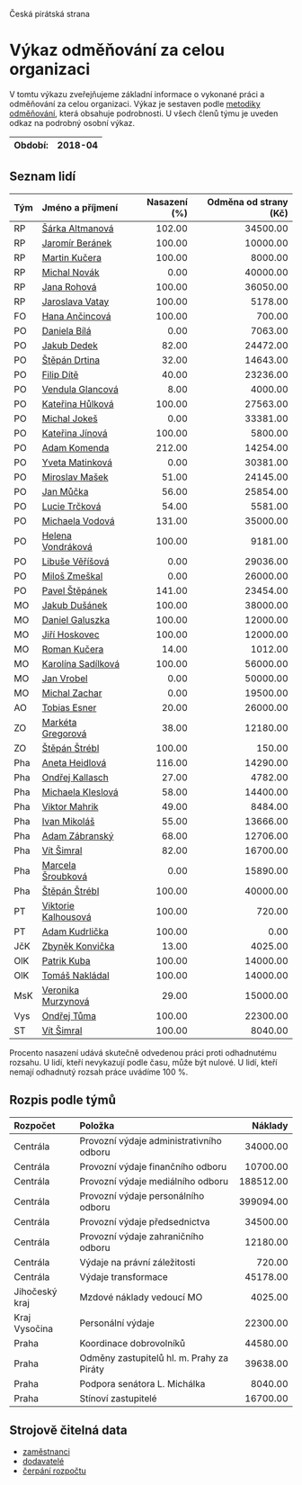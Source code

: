 Česká pirátská strana

Výkaz odměňování za celou organizaci
===========================

V tomtu výkazu zveřejňujeme základní informace o vykonané práci a odměňování
za celou organizaci. Výkaz je sestaven podle [metodiky odměňování][metodika],
která obsahuje podrobnosti. U všech členů týmu je uveden odkaz na podrobný osobní výkaz.

Období:                  | 2018-04
-----------------------  | --------------------


Seznam lidí
--------------

| Tým   | Jméno a příjmení                                                  |   Nasazení (%) |   Odměna od strany (Kč) |
|:------|:------------------------------------------------------------------|---------------:|------------------------:|
| RP    | [Šárka Altmanová](../../tymy/RP/2018/04/sarka-altmanova/)         |         102.00 |                34500.00 |
| RP    | [Jaromír Beránek](../../tymy/RP/2018/04/jaromir-beranek/)         |         100.00 |                10000.00 |
| RP    | [Martin Kučera](../../tymy/RP/2018/04/martin-kucera/)             |         100.00 |                 8000.00 |
| RP    | [Michal Novák](../../tymy/RP/2018/04/michal-novak/)               |           0.00 |                40000.00 |
| RP    | [Jana Rohová](../../tymy/RP/2018/04/jana-rohova/)                 |         100.00 |                36050.00 |
| RP    | [Jaroslava Vatay](../../tymy/RP/2018/04/jaroslava-vatay/)         |         100.00 |                 5178.00 |
| FO    | [Hana Ančincová](../../tymy/FO/2018/04/hana-ancincova/)           |         100.00 |                  700.00 |
| PO    | [Daniela Bílá](../../tymy/PO/2018/04/daniela-bila/)               |           0.00 |                 7063.00 |
| PO    | [Jakub Dedek](../../tymy/PO/2018/04/jakub-dedek/)                 |          82.00 |                24472.00 |
| PO    | [Štěpán Drtina](../../tymy/PO/2018/04/stepan-drtina/)             |          32.00 |                14643.00 |
| PO    | [Filip Dítě](../../tymy/PO/2018/04/filip-dite/)                   |          40.00 |                23236.00 |
| PO    | [Vendula Glancová](../../tymy/PO/2018/04/vendula-glancova/)       |           8.00 |                 4000.00 |
| PO    | [Kateřina Hůlková](../../tymy/PO/2018/04/katerina-hulkova/)       |         100.00 |                27563.00 |
| PO    | [Michal Jokeš](../../tymy/PO/2018/04/michal-jokes/)               |           0.00 |                33381.00 |
| PO    | [Kateřina Jínová](../../tymy/PO/2018/04/katerina-jinova/)         |         100.00 |                 5800.00 |
| PO    | [Adam Komenda](../../tymy/PO/2018/04/adam-komenda/)               |         212.00 |                14254.00 |
| PO    | [Yveta Matinková](../../tymy/PO/2018/04/yveta-matinkova/)         |           0.00 |                30381.00 |
| PO    | [Miroslav Mašek](../../tymy/PO/2018/04/miroslav-masek/)           |          51.00 |                24145.00 |
| PO    | [Jan Můčka](../../tymy/PO/2018/04/jan-mucka/)                     |          56.00 |                25854.00 |
| PO    | [Lucie Trčková](../../tymy/PO/2018/04/lucie-trckova/)             |          54.00 |                 5581.00 |
| PO    | [Michaela Vodová](../../tymy/PO/2018/04/michaela-vodova/)         |         131.00 |                35000.00 |
| PO    | [Helena Vondráková](../../tymy/PO/2018/04/helena-vondrakova/)     |         100.00 |                 9181.00 |
| PO    | [Libuše Věříšová](../../tymy/PO/2018/04/libuse-verisova/)         |           0.00 |                29036.00 |
| PO    | [Miloš Zmeškal](../../tymy/PO/2018/04/milos-zmeskal/)             |           0.00 |                26000.00 |
| PO    | [Pavel Štěpánek](../../tymy/PO/2018/04/pavel-stepanek/)           |         141.00 |                23454.00 |
| MO    | [Jakub Dušánek](../../tymy/MO/2018/04/jakub-dusanek/)             |         100.00 |                38000.00 |
| MO    | [Daniel Galuszka](../../tymy/MO/2018/04/daniel-galuszka/)         |         100.00 |                12000.00 |
| MO    | [Jiří Hoskovec](../../tymy/MO/2018/04/jiri-hoskovec/)             |         100.00 |                12000.00 |
| MO    | [Roman Kučera](../../tymy/MO/2018/04/roman-kucera/)               |          14.00 |                 1012.00 |
| MO    | [Karolína Sadílková](../../tymy/MO/2018/04/karolina-sadilkova/)   |         100.00 |                56000.00 |
| MO    | [Jan Vrobel](../../tymy/MO/2018/04/jan-vrobel/)                   |           0.00 |                50000.00 |
| MO    | [Michal Zachar](../../tymy/MO/2018/04/michal-zachar/)             |           0.00 |                19500.00 |
| AO    | [Tobias Esner](../../tymy/AO/2018/04/tobias-esner/)               |          20.00 |                26000.00 |
| ZO    | [Markéta Gregorová](../../tymy/ZO/2018/04/marketa-gregorova/)     |          38.00 |                12180.00 |
| ZO    | [Štěpán Štrébl](../../tymy/ZO/2018/04/stepan-strebl/)             |         100.00 |                  150.00 |
| Pha   | [Aneta Heidlová](../../tymy/Pha/2018/04/aneta-heidlova/)          |         116.00 |                14290.00 |
| Pha   | [Ondřej Kallasch](../../tymy/Pha/2018/04/ondrej-kallasch/)        |          27.00 |                 4782.00 |
| Pha   | [Michaela Kleslová](../../tymy/Pha/2018/04/michaela-kleslova/)    |          58.00 |                14400.00 |
| Pha   | [Viktor Mahrik](../../tymy/Pha/2018/04/viktor-mahrik/)            |          49.00 |                 8484.00 |
| Pha   | [Ivan Mikoláš](../../tymy/Pha/2018/04/ivan-mikolas/)              |          55.00 |                13666.00 |
| Pha   | [Adam Zábranský](../../tymy/Pha/2018/04/adam-zabransky/)          |          68.00 |                12706.00 |
| Pha   | [Vít Šimral](../../tymy/Pha/2018/04/vit-simral/)                  |          82.00 |                16700.00 |
| Pha   | [Marcela Šroubková](../../tymy/Pha/2018/04/marcela-sroubkova/)    |           0.00 |                15890.00 |
| Pha   | [Štěpán Štrébl](../../tymy/Pha/2018/04/stepan-strebl/)            |         100.00 |                40000.00 |
| PT    | [Viktorie Kalhousová](../../tymy/PT/2018/04/viktorie-kalhousova/) |         100.00 |                  720.00 |
| PT    | [Adam Kudrlička](../../tymy/PT/2018/04/adam-kudrlicka/)           |         100.00 |                    0.00 |
| JčK   | [Zbyněk Konvička](../../tymy/JčK/2018/04/zbynek-konvicka/)        |          13.00 |                 4025.00 |
| OlK   | [Patrik Kuba](../../tymy/OlK/2018/04/patrik-kuba/)                |         100.00 |                14000.00 |
| OlK   | [Tomáš Nakládal](../../tymy/OlK/2018/04/tomas-nakladal/)          |         100.00 |                14000.00 |
| MsK   | [Veronika Murzynová](../../tymy/MsK/2018/04/veronika-murzynova/)  |          29.00 |                15000.00 |
| Vys   | [Ondřej Tůma](../../tymy/Vys/2018/04/ondrej-tuma/)                |         100.00 |                22300.00 |
| ST    | [Vít Šimral](../../tymy/ST/2018/04/vit-simral/)                   |         100.00 |                 8040.00 |

Procento nasazení udává skutečně odvedenou práci proti odhadnutému rozsahu. 
U lidí, kteří nevykazují podle času, může být nulové. U lidí, kteří nemají odhadnutý rozsah
práce uvádíme 100 %.

Rozpis podle týmů
-----------------

| Rozpočet       | Položka                                   |   Náklady |
|:---------------|:------------------------------------------|----------:|
| Centrála       | Provozní výdaje administrativního odboru  |  34000.00 |
| Centrála       | Provozní výdaje finančního odboru         |  10700.00 |
| Centrála       | Provozní výdaje mediálního odboru         | 188512.00 |
| Centrála       | Provozní výdaje personálního odboru       | 399094.00 |
| Centrála       | Provozní výdaje předsednictva             |  34500.00 |
| Centrála       | Provozní výdaje zahraničního odboru       |  12180.00 |
| Centrála       | Výdaje na právní záležitosti              |    720.00 |
| Centrála       | Výdaje transformace                       |  45178.00 |
| Jihočeský kraj | Mzdové náklady vedoucí MO                 |   4025.00 |
| Kraj Vysočina  | Personální výdaje                         |  22300.00 |
| Praha          | Koordinace dobrovolníků                   |  44580.00 |
| Praha          | Odměny zastupitelů hl. m. Prahy za Piráty |  39638.00 |
| Praha          | Podpora senátora L. Michálka              |   8040.00 |
| Praha          | Stínoví zastupitelé                       |  16700.00 |

Strojově čitelná data
-------------------

* [zaměstnanci](zamestnanci.tsv)
* [dodavatelé](dodavatele.tsv)
* [čerpání rozpočtu](cerpani_rozpoctu.tsv)

[metodika]: https://redmine.pirati.cz/projects/po/wiki/Odmenovani
